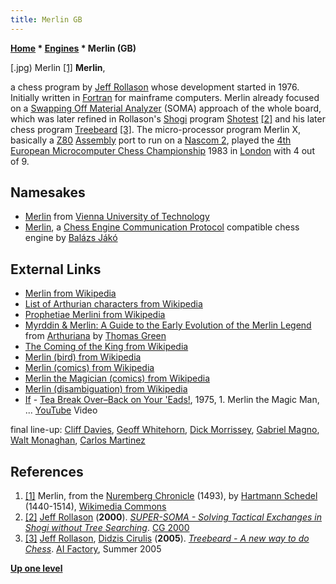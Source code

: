 ```yaml
---
title: Merlin GB
---
```

**[Home](Home "Home") \* [Engines](Engines "Engines") \* Merlin (GB)**



[.jpg) Merlin <a id="cite-note-1" href="#cite-ref-1">[1]</a>
**Merlin**,  

a chess program by [Jeff Rollason](Jeff_Rollason "Jeff Rollason") whose development started in 1976. Initially written in [Fortran](Fortran "Fortran") for mainframe computers. Merlin already focused on a [Swapping Off Material Analyzer](SOMA#SOMAALGO "SOMA") (SOMA) approach of the whole board, which was later refined in Rollason's [Shogi](Shogi "Shogi") program [Shotest](index.php?title=Shotest&action=edit&redlink=1 "Shotest (page does not exist)") <a id="cite-note-2" href="#cite-ref-2">[2]</a> and his later chess program [Treebeard](Treebeard "Treebeard") <a id="cite-note-3" href="#cite-ref-3">[3]</a>. 
The micro-processor program Merlin X, basically a [Z80](Z80 "Z80") [Assembly](Assembly "Assembly") port to run on a [Nascom 2](https://en.wikipedia.org/wiki/Nascom), played the [4th European Microcomputer Chess Championship](European_MCC_1983 "European MCC 1983") 1983 in [London](https://en.wikipedia.org/wiki/London) with 4 out of 9. 



## Namesakes


* [Merlin](Merlin "Merlin") from [Vienna University of Technology](Vienna_University_of_Technology "Vienna University of Technology")
* [Merlin](Merlin_(HU) "Merlin (HU)"), a [Chess Engine Communication Protocol](Chess_Engine_Communication_Protocol "Chess Engine Communication Protocol") compatible chess engine by [Balázs Jákó](Bal%C3%A1zs_Jako "Balázs Jako")


## External Links


* [Merlin from Wikipedia](https://en.wikipedia.org/wiki/Merlin)
* [List of Arthurian characters from Wikipedia](https://en.wikipedia.org/wiki/List_of_Arthurian_characters)
* [Prophetiae Merlini from Wikipedia](https://en.wikipedia.org/wiki/Prophetiae_Merlini)
* [Myrddin & Merlin: A Guide to the Early Evolution of the Merlin Legend](http://www.arthuriana.co.uk/n&q/myrddin.htm) from [Arthuriana](http://www.arthuriana.co.uk/index.html) by [Thomas Green](http://www.arthuriana.co.uk/contact.htm)
* [The Coming of the King from Wikipedia](https://en.wikipedia.org/wiki/The_Coming_of_the_King)
* [Merlin (bird) from Wikipedia](https://en.wikipedia.org/wiki/Merlin_%28bird%29)
* [Merlin (comics) from Wikipedia](https://en.wikipedia.org/wiki/Merlin_%28comics%29)
* [Merlin the Magician (comics) from Wikipedia](https://en.wikipedia.org/wiki/Merlin_the_Magician_%28comics%29)
* [Merlin (disambiguation) from Wikipedia](https://en.wikipedia.org/wiki/Merlin_%28disambiguation%29)
* [If](Category:If "Category:If") - [Tea Break Over–Back on Your 'Eads!](https://en.wikipedia.org/wiki/Tea_Break_Over%E2%80%93Back_on_Your_%27Eads!), 1975, 1. Merlin the Magic Man, ... [YouTube](https://en.wikipedia.org/wiki/YouTube) Video


 final line-up: [Cliff Davies](https://en.wikipedia.org/wiki/Cliff_Davies_(musician)), [Geoff Whitehorn](https://en.wikipedia.org/wiki/Geoff_Whitehorn), [Dick Morrissey](https://en.wikipedia.org/wiki/Dick_Morrissey), [Gabriel Magno](http://www.gabrielmagno.com/), [Walt Monaghan](https://en.wikipedia.org/wiki/Walt_Monaghan), [Carlos Martinez](https://www.discogs.com/artist/928521-Carlos-Martinez-2)
 
## References


1. <a id="cite-ref-1" href="#cite-note-1">[1]</a> Merlin, from the [Nuremberg Chronicle](https://en.wikipedia.org/wiki/Nuremberg_Chronicle) (1493), by [Hartmann Schedel](https://en.wikipedia.org/wiki/Hartmann_Schedel) (1440-1514), [Wikimedia Commons](https://en.wikipedia.org/wiki/Wikimedia_Commons)
2. <a id="cite-ref-2" href="#cite-note-2">[2]</a> [Jeff Rollason](Jeff_Rollason "Jeff Rollason") (**2000**). *[SUPER-SOMA - Solving Tactical Exchanges in Shogi without Tree Searching](http://link.springer.com/chapter/10.1007/3-540-45579-5_19)*. [CG 2000](CG_2000 "CG 2000")
3. <a id="cite-ref-3" href="#cite-note-3">[3]</a> [Jeff Rollason](Jeff_Rollason "Jeff Rollason"), [Didzis Cirulis](index.php?title=Didzis_Cirulis&action=edit&redlink=1 "Didzis Cirulis (page does not exist)") (**2005**). *[Treebeard - A new way to do Chess](http://www.aifactory.co.uk/newsletter/2005_02_treebeard_chess.htm)*. [AI Factory](AI_Factory "AI Factory"), Summer 2005

**[Up one level](Engines "Engines")**







 
